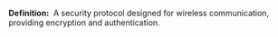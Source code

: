 **Definition:** 
 A security protocol designed for wireless communication, providing encryption and authentication.